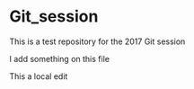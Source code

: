 # Git_session

This is a test repository for the 2017 Git session

I add something on this file

This a local edit
